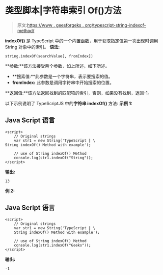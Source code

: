 # 类型脚本|字符串索引 Of()方法

> 原文:[https://www . geesforgeks . org/typescript-string-indexof-method/](https://www.geeksforgeeks.org/typescript-string-indexof-method/)

**indexOf()** 是 TypeScript 中的一个内置函数，用于获取指定值第一次出现时调用 String 对象中的索引。
**语法:**

```
string.indexOf(searchValue[, fromIndex]) 
```

**参数:**该方法接受两个参数，如上所述，如下所述。

*   **搜索值:**此参数是一个字符串，表示要搜索的值。
*   **fromIndex:** 此参数是调用字符串中开始搜索的位置。

**返回值:**该方法返回找到的匹配项的索引，否则，如果没有找到，返回-1。

以下示例说明了 TypeScriptJS 中的**字符串 indexOf()** 方法:
**示例 1:**

## Java Script 语言

```
<script>
    // Original strings
    var str1 = new String('TypeScript | \
String indexOf() Method with example'); 

    // use of String indexOf() Method
    console.log(str1.indexOf("String"));
</script>
```

**输出:**

```
13

```

**例 2:**

## Java Script 语言

```
<script>
    // Original strings
    var str1 = new String('TypeScript | \
    String indexOf() Method with example'); 

    // use of String indexOf() Method
    console.log(str1.indexOf("Geeks"));
</script>
```

**输出:**

```
-1

```